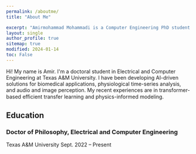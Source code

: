 ```yaml
---
permalink: /aboutme/
title: "About Me"

excerpt: "Amirmohammad Mohammadi is a Computer Engineering PhD student at Texas A&M University."
layout: single
author_profile: true
sitemap: true
modified: 2024-01-14
toc: False
---
```

Hi! My name is Amir. I'm a doctoral student in Electrical and Computer Engineering at Texas A&M University. I have been developing AI-driven solutions for biomedical applications, physiological time-series analysis, and audio and image perception. My recent experiences are in transformer-based eﬃcient transfer learning and physics-informed modeling.<br/>


## Education

### Doctor of Philosophy, Electrical and Computer Engineering

 Texas A&M University      Sept. 2022 – Present


 


<!-- ### Programming Languages
* MATLAB
* Python -->